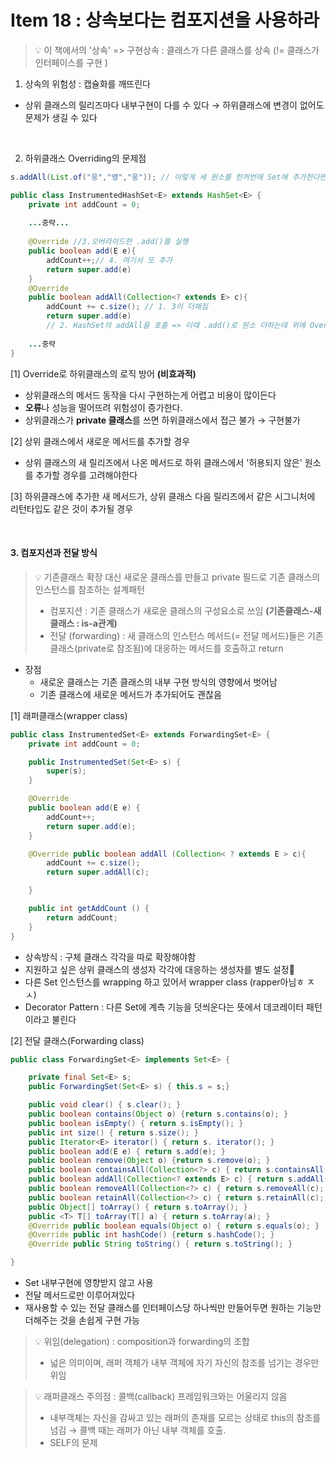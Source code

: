 # Item 18 : 상속보다는 컴포지션을 사용하라

> 💡 이 책에서의 '상속' => 구현상속
> : 클래스가 다른 클래스를 상속
> (!= 클래스가 인터페이스를 구현 )

1. 상속의 위험성 : 캡슐화를 깨뜨린다

- 상위 클래스의 릴리즈마다 내부구현이 다를 수 있다
  → 하위클래스에 변경이 없어도 문제가 생길 수 있다

<br/>

2. 하위클래스 Overriding의 문제점

```java
s.addAll(List.of("웅","앵","웅")); // 이렇게 세 원소를 한꺼번에 Set에 추가한다면

public class InstrumentedHashSet<E> extends HashSet<E> {
    private int addCount = 0;
    
    ...중략...
    
    @Override //3.오버라이드한 .add()를 실행
    public boolean add(E e){
        addCount++;// 4. 여기서 또 추가
        return super.add(e)
    }
    @Override
    public boolean addAll(Collection<? extends E> c){
        addCount += c.size(); // 1. 3이 더해짐
        return super.add(e)
        // 2. HashSet의 addAll을 호출 => 이때 .add()로 원소 더하는데 위에 Override 되어있음
    
    ...중략
}
```

[1] Override로 하위클래스의 로직 방어 **(비효과적)**


- 상위클래스의 메서드 동작을 다시 구현하는게 어렵고 비용이 많이든다
- **오류**나 성능을 떨어뜨려 위험성이 증가한다.
- 상위클래스가 **private 클래스**를 쓰면 하위클래스에서 접근 불가 → 구현불가

[2] 상위 클래스에서 새로운 메서드를 추가할 경우
* 상위 클래스의 새 릴리즈에서 나온 메서드로 하위 클래스에서 '허용되지 않은' 원소를 추가할 경우를 고려해야한다 

[3] 하위클래스에 추가한 새 메서드가, 상위 클래스 다음 릴리즈에서 같은 시그니처에 리턴타입도 같은 것이 추가될 경우

<br/>

#### 3. 컴포지션과 전달 방식

> 💡 기존클래스 확장 대신 새로운 클래스를 만들고 private 필드로 기존 클래스의 인스턴스를 참조하는 설계패턴
> * 컴포지션 : 기존 클래스가 새로운 클래스의 구성요소로 쓰임 **(기존클래스-새클래스 : is-a관계)**
> * 전달 (forwarding) : 새 클래스의 인스턴스 메서드(= 전달 메서드)들은 기존 클래스(private로 참조됨)에 대응하는 메서드를 호출하고 return

* 장점
    - 새로운 클래스는 기존 클래스의 내부 구현 방식의 영향에서 벗어남
    - 기존 클래스에 새로운 메서드가 추가되어도 괜찮음

[1] 래퍼클래스(wrapper class)
```java
public class InstrumentedSet<E> extends ForwardingSet<E> {
    private int addCount = 0;

    public InstrumentedSet(Set<E> s) {
        super(s);
    }

    @Override
    public boolean add(E e) {
        addCount++;
        return super.add(e);
    }

    @Override public boolean addAll (Collection< ? extends E > c){
        addCount += c.size();
        return super.addAll(c);

    }

    public int getAddCount () {
        return addCount;
    }
}
```
- 상속방식 : 구체 클래스 각각을 따로 확장해야함
- 지원하고 싶은 상위 클래스의 생성자 각각에 대응하는 생성자를 별도 설정
- 다른 Set 인스턴스를 wrapping 하고 있어서 wrapper class (rapper아님ㅎ ㅈㅅ)
- Decorator Pattern : 다른 Set에 계측 기능을 덧씌운다는 뜻에서 데코레이터 패턴이라고 불린다

[2] 전달 클래스(Forwarding class)
```java
public class ForwardingSet<E> implements Set<E> {

    private final Set<E> s;
    public ForwardingSet(Set<E> s) { this.s = s;}

    public void clear() { s.clear(); }
    public boolean contains(Object o) {return s.contains(o); }
    public boolean isEmpty() { return s.isEmpty(); }
    public int size() { return s.size(); }
    public Iterator<E> iterator() { return s. iterator(); }
    public boolean add(E e) { return s.add(e); }
    public boolean remove(Object o) {return s.remove(o); }
    public boolean containsAll(Collection<?> c) { return s.containsAll(c); }
    public boolean addAll(Collection<? extends E> c) { return s.addAll(c); }
    public boolean removeAll(Collection<?> c) { return s.removeAll(c); }
    public boolean retainAll(Collection<?> c) { return s.retainAll(c); }
    public Object[] toArray() { return s.toArray(); }
    public <T> T[] toArray(T[] a) { return s.toArray(a); }
    @Override public boolean equals(Object o) { return s.equals(o); }
    @Override public int hashCode() {return s.hashCode(); }
    @Override public String toString() { return s.toString(); }

}
```
- Set 내부구현에 영향받지 않고 사용
- 전달 메서드로만 이루어져있다
- 재사용할 수 있는 전달 클래스를 인터페이스당 하나씩만 만들어두면 원하는 기능만 더해주는 것을 손쉽게 구현 가능
  
> 💡 위임(delegation)
> : composition과 forwarding의 조합
> - 넓은 의미이며, 래퍼 객체가 내부 객체에 자기 자신의 참조를 넘기는 경우만 위임

> 💡 래퍼클래스 주의점 : 콜백(callback) 프레임워크와는 어울리지 않음
> - 내부객체는 자신을 감싸고 있는 래퍼의 존재를 모르는 상태로 this의 참조를 넘김
> → 콜백 때는 래퍼가 아닌 내부 객체를 호출.
> - SELF의 문제
 
